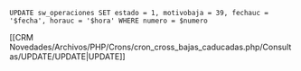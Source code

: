 `UPDATE sw_operaciones SET estado = 1, motivobaja = 39, fechauc = '$fecha', horauc = '$hora' WHERE numero = $numero`

[[CRM Novedades/Archivos/PHP/Crons/cron_cross_bajas_caducadas.php/Consultas/UPDATE/UPDATE|UPDATE]]